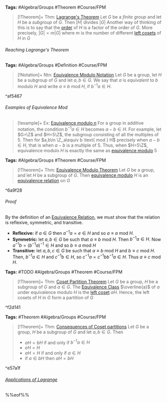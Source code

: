 ---
---

**Tags:** #Algebra/Groups #Theorem #Course/FPM 

 > 
 > \[!Theorem\]+ Thm: [Lagrange's Theorem](Lagrange's%20Theorem.md)
 > Let $G$ be a *finite group* and let $H$ be a *subgroup* of $G$. Then $\lvert H \rvert$ divides $\lvert G \rvert$
 > Another way of thinking of this is to say that the [order](..\Individuals\Order%20of%20a%20Group.md#order-of-a-group) of $H$ is a factor of the order of $G$. More precisely, $\lvert G \rvert = m\lvert G \rvert$ where m is the number of different [left cosets](Coset.md) of $H$ in $G$

###### Reaching Lagrange's Theorem

**Tags:** #Algebra/Groups #Definition #Course/FPM 

 > 
 > \[!Notation\]+ Ntn: [Equivalence Modulo Notation](..\Individuals\Equivalence%20Modulo%20Notation.md)
 > Let $G$ be a group, let $H$ be a subgroup of $G$ and let $a,b\in G$. We say that $a$ is *equivalent* to $b$ modulo $H$ and write $a\equiv b$ mod $H$, if $b^{-1}a\in H$.

^af5467

###### Examples of Equivalence Mod

 > 
 > \[!example\]+ Ex: [Equivalence modulo n](..\Individuals\Equivalence%20Modulo%20Notation.md)
 > For a group in additive notation, the condition $b^{-1}a\in H$ becomes $a-b\in H$. For example, let $G=\Z$ and $H=5\Z$, the subgroup consisting of all the multiples of $5$. Then for $a,b\in \Z,,a\equiv b \text{ mod } H$ precisely when $a-b\in H$, that is when $a-b$ is a multiple of $5$.
 > Thus, when $H=5\Z$, equivalence modulo $H$ is exactly the same as [equivalence modulo](..\Individuals\Relation.md#574496) 5

**Tags:** #Algebra/Groups #Theorem #Course/FPM 

 > 
 > \[!Theorem\]+ Thm: [Equivalence Modulo Theorem](..\Individuals\Equivalence%20Modulo%20Theorem.md)
 > Let $G$ be a group, and let $H$ be a subgroup of $G$. Then [equivalence modulo](..\Individuals\Equivalence%20Modulo%20Notation.md) $H$ is an [equivalence relation](..\Individuals\Equivalence%20Relation.md) on $G$

^6a9f28

###### Proof

By the definition of an [Equivalence Relation](..\Individuals\Equivalence%20Relation.md), we must show that the relation is reflexive, symmetric, and transitive.

* **Reflexive:** if $a \in G$ then $a^{-1}a=e\in H$ and so $a\equiv a \text{ mod } H$.
* **Symmetric:** let $a,b\in G$ be such that $a\equiv b\text{ mod } H$. Then $b^{-1}a\in H$. Now $a^{-1}b=(b^{-1}a)^{-1}\in H$ and so $b\equiv a \text{ mod } H$
* **Transitive:** let $a,b,c\in G$ be such that $a \equiv b \text{ mod } H$ and $b\equiv c\text{ mod } H$. Then, $b^{-1}a\in H$ and $c^{-1}b\in H$, so $c^{-1}a=c^{-1}bb^{-1}a\in H$. Thus $a\equiv c \text{ mod } H$.

**Tags:** #TODO #Algebra/Groups #Theorem #Course/FPM 

 > 
 > \[!Theorem\]+ Thm: [Coset Partition Theorem](..\Individuals\Coset%20Partition%20Theorem.md)
 > Let $G$ be a group, $H$ be a subgroup of $G$ and $a\in G$. The [Equivalence Class](..\Individuals\Equivalence%20Class.md) $\overline{a}$ of $a$ under equivalence modulo $H$ is the [left coset](..\Individuals\Definition%20of%20a%20Coset.md) $aH$. Hence, the left cosets of $H$ in $G$ form a partition of $G$

^f2d141

**Tags:** #Theorem #Algebra/Groups #Course/FPM 

 > 
 > \[!Theorem\]+ Thm: [Consequences of Coset partitions](..\Individuals\Consequences%20of%20Coset%20partitions.md)
 > Let $G$ be a group, $H$ be a subgroup of $G$ and let $a,b\in G$. Then
 > 
 > * $aH=bH$ if and only if $b^{-1}a\in H$
 > * $eH=H$
 > * $aH=H$ if and only if $a\in H$
 > * if $a\in bH$ then $aH=bH$

^e57a1f

###### [Applications of Lagrange](..\Individuals\Applications%20of%20Lagrange.md)

%%eof%%